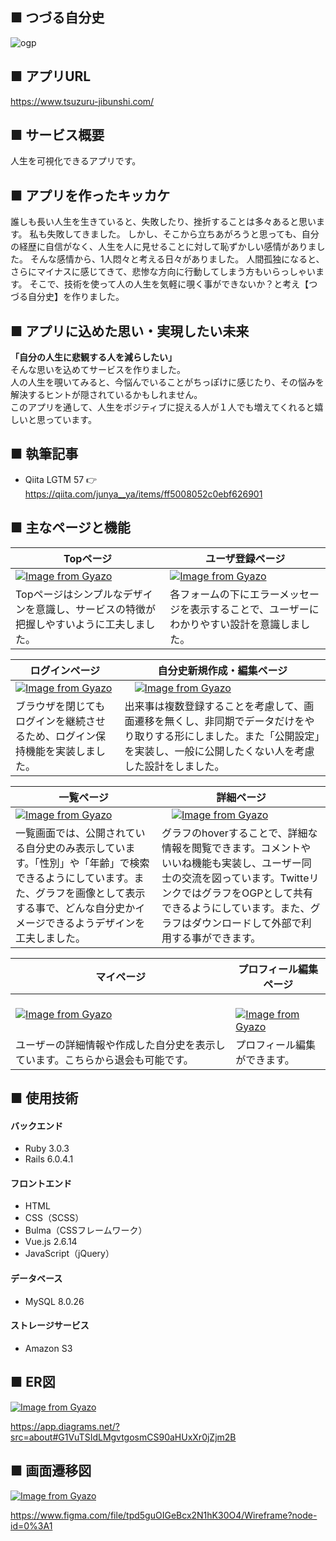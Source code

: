 ## ■ つづる自分史
![ogp](https://user-images.githubusercontent.com/45684938/158291222-fc31b89b-8845-459a-acf6-39ac034d9c61.png)

## ■ アプリURL
https://www.tsuzuru-jibunshi.com/

## ■ サービス概要
人生を可視化できるアプリです。

## ■ アプリを作ったキッカケ
誰しも長い人生を生きていると、失敗したり、挫折することは多々あると思います。
私も失敗してきました。
しかし、そこから立ちあがろうと思っても、自分の経歴に自信がなく、人生を人に見せることに対して恥ずかしい感情がありました。
そんな感情から、1人悶々と考える日々がありました。
人間孤独になると、さらにマイナスに感じてきて、悲惨な方向に行動してしまう方もいらっしゃいます。
そこで、技術を使って人の人生を気軽に覗く事ができないか？と考え【つづる自分史】を作りました。

## ■ アプリに込めた思い・実現したい未来
**「自分の人生に悲観する人を減らしたい」**<br>
そんな思いを込めてサービスを作りました。<br>
人の人生を覗いてみると、今悩んでいることがちっぽけに感じたり、その悩みを解決するヒントが隠されているかもしれません。<br>
このアプリを通して、人生をポジティブに捉える人が１人でも増えてくれると嬉しいと思っています。

## ■ 執筆記事
- Qiita LGTM 57
  👉 https://qiita.com/junya__ya/items/ff5008052c0ebf626901

## ■ 主なページと機能

| Topページ | ユーザ登録ページ |
| ---- | ---- |
| [![Image from Gyazo](https://i.gyazo.com/24b0fedc570c0cebf46fdb07c1459740.png)](https://gyazo.com/24b0fedc570c0cebf46fdb07c1459740) | [![Image from Gyazo](https://i.gyazo.com/d24edd4d0e23324d34a8093b76909de4.png)](https://gyazo.com/d24edd4d0e23324d34a8093b76909de4) |
| Topページはシンプルなデザインを意識し、サービスの特徴が把握しやすいように工夫しました。 | 各フォームの下にエラーメッセージを表示することで、ユーザーにわかりやすい設計を意識しました。 |

| ログインページ |  自分史新規作成・編集ページ |
| ---- | ---- |
| [![Image from Gyazo](https://i.gyazo.com/58cecbe0dcaf5e2b9c6dda9a8bd9eaf6.png)](https://gyazo.com/58cecbe0dcaf5e2b9c6dda9a8bd9eaf6) |　[![Image from Gyazo](https://i.gyazo.com/90f6fa0f0ca65a6e2c6deaa217883c1d.gif)](https://gyazo.com/90f6fa0f0ca65a6e2c6deaa217883c1d)|
| ブラウザを閉じてもログインを継続させるため、ログイン保持機能を実装しました。 | 出来事は複数登録することを考慮して、画面遷移を無くし、非同期でデータだけをやり取りする形にしました。また「公開設定」を実装し、一般に公開したくない人を考慮した設計をしました。 |

| 一覧ページ | 詳細ページ |
| ---- | ---- |
| [![Image from Gyazo](https://i.gyazo.com/ef79cc3599301c3c04364404703c4660.gif)](https://gyazo.com/ef79cc3599301c3c04364404703c4660) |　[![Image from Gyazo](https://i.gyazo.com/5c9af71c368f17d26c9e1d45e935a5a8.gif)](https://gyazo.com/5c9af71c368f17d26c9e1d45e935a5a8)|
| 一覧画面では、公開されている自分史のみ表示しています。「性別」や「年齢」で検索できるようにしています。また、グラフを画像として表示する事で、どんな自分史かイメージできるようデザインを工夫しました。 | グラフのhoverすることで、詳細な情報を閲覧できます。コメントやいいね機能も実装し、ユーザー同士の交流を図っています。TwitteリンクではグラフをOGPとして共有できるようにしています。また、グラフはダウンロードして外部で利用する事ができます。 |

| マイページ | プロフィール編集ページ |
| ---- | ---- |
| [![Image from Gyazo](https://i.gyazo.com/79557b0d1c8e2b48b13b95fbef42bd03.png)](https://gyazo.com/79557b0d1c8e2b48b13b95fbef42bd03) |　[![Image from Gyazo](https://i.gyazo.com/dde103678376c106e77d84746b8e51d3.png)](https://gyazo.com/dde103678376c106e77d84746b8e51d3)|
| ユーザーの詳細情報や作成した自分史を表示しています。こちらから退会も可能です。 | プロフィール編集ができます。 |

## ■ 使用技術

#### バックエンド
- Ruby 3.0.3
- Rails 6.0.4.1

#### フロントエンド
- HTML
- CSS（SCSS）
- Bulma（CSSフレームワーク）
- Vue.js 2.6.14
- JavaScript（jQuery）

#### データベース
- MySQL 8.0.26

#### ストレージサービス
- Amazon S3

## ■ ER図

[![Image from Gyazo](https://i.gyazo.com/8a2bf28901681d210a1eef870c55c4a0.png)](https://gyazo.com/8a2bf28901681d210a1eef870c55c4a0)

https://app.diagrams.net/?src=about#G1VuTSIdLMgvtgosmCS90aHUxXr0jZjm2B

## ■ 画面遷移図

[![Image from Gyazo](https://i.gyazo.com/50701a02cf01336ac2f2f58897cb4a31.png)](https://gyazo.com/50701a02cf01336ac2f2f58897cb4a31)

https://www.figma.com/file/tpd5guOIGeBcx2N1hK30O4/Wireframe?node-id=0%3A1
